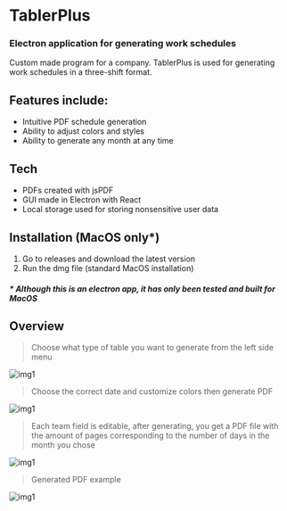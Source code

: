 # TablerPlus
### Electron application for generating work schedules


Custom made program for a company. TablerPlus is used for generating work schedules in a three-shift format.

## Features include:
- Intuitive PDF schedule generation
- Ability to adjust colors and styles
- Ability to generate any month at any time

## Tech

- PDFs created with jsPDF
- GUI made in Electron with React
- Local storage used for storing nonsensitive user data


## Installation (MacOS only*)

1. Go to releases and download the latest version
2. Run the dmg file (standard MacOS installation)
##### * Although this is an electron app, it has only been tested and built for MacOS

## Overview

> Choose what type of table you want to generate from the left side menu<br />
<img src="https://drive.google.com/uc?export=view&id=1qItz32koSn3OkE8-ShQfzm_yVNNzNDcH" alt="img1">
<br />

> Choose the correct date and customize colors then generate PDF<br />
<img src="https://drive.google.com/uc?export=view&id=12SiI5e-eEXIJH-VqeBvY6zCgd8wWq7N1" alt="img1">
<br />

> Each team field is editable, after generating, you get a PDF file with the amount of pages corresponding to the number of days in the month you chose<br />
<img src="https://drive.google.com/uc?export=view&id=1FtZ5Y5zRydJcwc1i6GH4B3oqqsClX4v-" alt="img1">

> Generated PDF example<br />
<img src="https://drive.google.com/uc?export=view&id=1Gst3nXs173iRhPh02DyBma_fBjlpP_fu" alt="img1">
